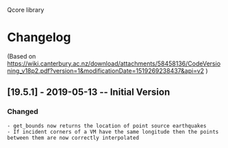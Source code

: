 Qcore library
# Changelog
(Based on https://wiki.canterbury.ac.nz/download/attachments/58458136/CodeVersioning_v18p2.pdf?version=1&modificationDate=1519269238437&api=v2 )

## [19.5.1] - 2019-05-13 -- Initial Version
### Changed
    - get_bounds now returns the location of point source earthquakes
    - If incident corners of a VM have the same longitude then the points between them are now correctly interpolated
